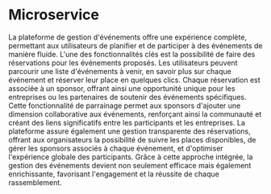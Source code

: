 # Microservice
La plateforme de gestion d'événements offre une expérience complète, permettant aux utilisateurs de planifier et de participer à des événements de manière fluide. L'une des fonctionnalités clés est la possibilité de faire des réservations pour les événements proposés. Les utilisateurs peuvent parcourir une liste d'événements à venir, en savoir plus sur chaque événement et réserver leur place en quelques clics. Chaque réservation est associée à un sponsor, offrant ainsi une opportunité unique pour les entreprises ou les partenaires de soutenir des événements spécifiques. Cette fonctionnalité de parrainage permet aux sponsors d'ajouter une dimension collaborative aux événements, renforçant ainsi la communauté et créant des liens significatifs entre les participants et les entreprises. La plateforme assure également une gestion transparente des réservations, offrant aux organisateurs la possibilité de suivre les places disponibles, de gérer les sponsors associés à chaque événement, et d'optimiser l'expérience globale des participants. Grâce à cette approche intégrée, la gestion des événements devient non seulement efficace mais également enrichissante, favorisant l'engagement et la réussite de chaque rassemblement.
